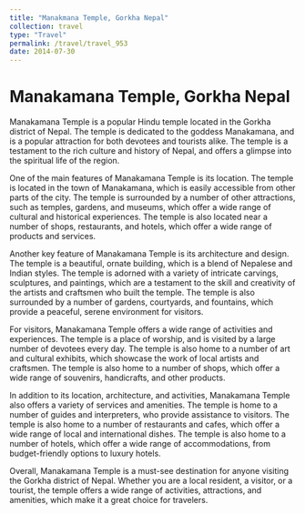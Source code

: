 ```yaml
---
title: "Manakmana Temple, Gorkha Nepal"
collection: travel
type: "Travel"
permalink: /travel/travel_953
date: 2014-07-30
---
```


# Manakamana Temple, Gorkha Nepal
Manakamana Temple is a popular Hindu temple located in the Gorkha district of Nepal. The temple is dedicated to the goddess Manakamana, and is a popular attraction for both devotees and tourists alike. The temple is a testament to the rich culture and history of Nepal, and offers a glimpse into the spiritual life of the region.

One of the main features of Manakamana Temple is its location. The temple is located in the town of Manakamana, which is easily accessible from other parts of the city. The temple is surrounded by a number of other attractions, such as temples, gardens, and museums, which offer a wide range of cultural and historical experiences. The temple is also located near a number of shops, restaurants, and hotels, which offer a wide range of products and services.

Another key feature of Manakamana Temple is its architecture and design. The temple is a beautiful, ornate building, which is a blend of Nepalese and Indian styles. The temple is adorned with a variety of intricate carvings, sculptures, and paintings, which are a testament to the skill and creativity of the artists and craftsmen who built the temple. The temple is also surrounded by a number of gardens, courtyards, and fountains, which provide a peaceful, serene environment for visitors.

For visitors, Manakamana Temple offers a wide range of activities and experiences. The temple is a place of worship, and is visited by a large number of devotees every day. The temple is also home to a number of art and cultural exhibits, which showcase the work of local artists and craftsmen. The temple is also home to a number of shops, which offer a wide range of souvenirs, handicrafts, and other products.

In addition to its location, architecture, and activities, Manakamana Temple also offers a variety of services and amenities. The temple is home to a number of guides and interpreters, who provide assistance to visitors. The temple is also home to a number of restaurants and cafes, which offer a wide range of local and international dishes. The temple is also home to a number of hotels, which offer a wide range of accommodations, from budget-friendly options to luxury hotels.

Overall, Manakamana Temple is a must-see destination for anyone visiting the Gorkha district of Nepal. Whether you are a local resident, a visitor, or a tourist, the temple offers a wide range of activities, attractions, and amenities, which make it a great choice for travelers.

